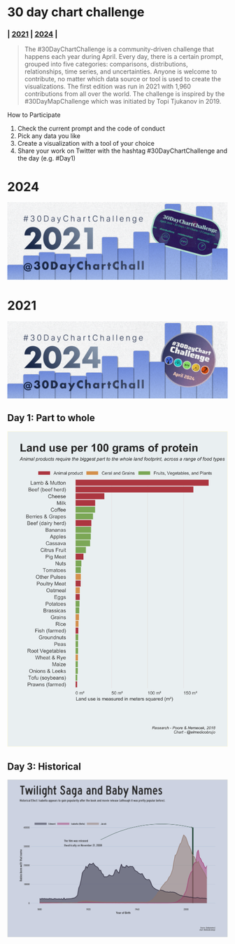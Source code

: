 # 30 day chart challenge

### | [2021](https://github.com/AntonioAlegriaH/30-day-chart-challenge/tree/main?tab=readme-ov-file#2021) | [2024](https://github.com/AntonioAlegriaH/30-day-chart-challenge/tree/main?tab=readme-ov-file#2021) |

> The #30DayChartChallenge is a community-driven challenge that happens each year during April. Every day, there is a certain prompt, grouped into five categories: comparisons, distributions, relationships, time series, and uncertainties. Anyone is welcome to contribute, no matter which data source or tool is used to create the visualizations. The first edition was run in 2021 with 1,960 contributions from all over the world. The challenge is inspired by the #30DayMapChallenge which was initiated by Topi Tjukanov in 2019.

 How to Participate
  1. Check the current prompt and the code of conduct
  2. Pick any data you like
  3. Create a visualization with a tool of your choice
  4. Share your work on Twitter with the hashtag #30DayChartChallenge and the day (e.g. #Day1)

# 2024

![](images/chart2021.png)

# 2021

![](images/chart2024.png)

## **Day 1: Part to whole**
[![](https://github.com/AntonioAlegriaH/30-day-chart-challenge/blob/main/scripts-2021/1_Part_to_whole/plot_part_land_use.png)](https://github.com/AntonioAlegriaH/30-day-chart-challenge/blob/main/scripts-2021/1_Part_to_whole/1_plotting.R)

## **Day 3: Historical**
[![](https://github.com/AntonioAlegriaH/30-day-chart-challenge/blob/main/scripts-2021/3_Historical/twilight_plot.png)](https://github.com/AntonioAlegriaH/30-day-chart-challenge/blob/main/scripts-2021/3_Historical/1_plots.R)
